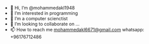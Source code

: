 - 👋 Hi, I’m @mohammedakl1948
- 👀 I’m interested in programming
- 🌱 I’m a computer scienctist
- 💞️ I’m looking to collaborate on ...
- 📫 How to reach me mohammedakl6671@gmail.com
                      whatsapp: +96176712486

<!---
mohammedakl1948/mohammedakl1948 is a ✨ special ✨ repository because its `README.md` (this file) appears on your GitHub profile.
You can click the Preview link to take a look at your changes.
--->
